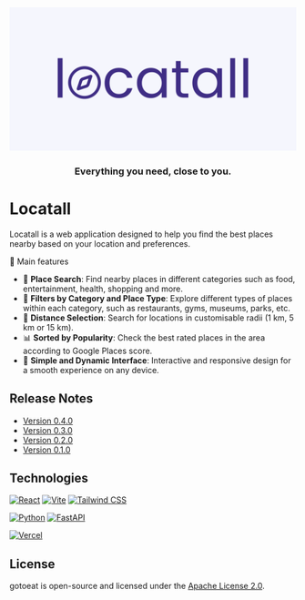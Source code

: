 <div align="center">

![Banner](./images/banner.png)

### **Everything you need, close to you.**

</div>

# Locatall

Locatall is a web application designed to help you find the best places nearby based on your location and preferences.

🚀 Main features

- 🔎 **Place Search**: Find nearby places in different categories such as food, entertainment, health, shopping and more.
- 📍 **Filters by Category and Place Type**: Explore different types of places within each category, such as restaurants, gyms, museums, parks, etc.
- 📏 **Distance Selection**: Search for locations in customisable radii (1 km, 5 km or 15 km). 
- 📊 **Sorted by Popularity**: Check the best rated places in the area according to Google Places score.
- 🎨 **Simple and Dynamic Interface**: Interactive and responsive design for a smooth experience on any device.


## Release Notes

- [Version 0.4.0](./release-notes/version-0.4.0.md)
- [Version 0.3.0](./release-notes/version-0.3.0.md)
- [Version 0.2.0](./release-notes/version-0.2.0.md)
- [Version 0.1.0](./release-notes/version-0.1.0.md)


## Technologies

[![React](https://img.shields.io/badge/React-61DAFB?style=for-the-badge&logo=react&logoColor=white&labelColor=101010)](https://reactjs.org/)
[![Vite](https://img.shields.io/badge/Vite-646CFF?style=for-the-badge&logo=vite&logoColor=white&labelColor=101010)](https://vitejs.dev/)
[![Tailwind CSS](https://img.shields.io/badge/Tailwind_CSS-38B2AC?style=for-the-badge&logo=tailwind-css&logoColor=white&labelColor=101010)](https://tailwindcss.com/)

[![Python](https://img.shields.io/badge/Python-yellow?style=for-the-badge&logo=python&logoColor=white&labelColor=101010)](https://python.org)
[![FastAPI](https://img.shields.io/badge/FastAPI-009688?style=for-the-badge&logo=fastapi&logoColor=white&labelColor=101010)](https://python.org)

[![Vercel](https://img.shields.io/badge/Vercel-000000?style=for-the-badge&logo=vercel&logoColor=white&labelColor=101010)](https://vercel.com/)


## License 

gotoeat is open-source and licensed under the [Apache License 2.0](LICENSE).
